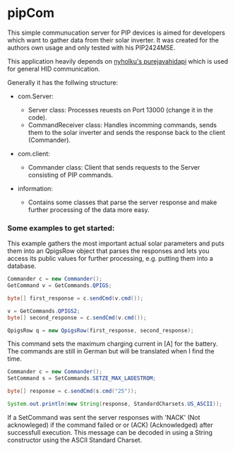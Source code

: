 # pipCom
This simple communucation server for PIP devices is aimed for developers which want to gather data from their
solar inverter. It was created for the authors own usage and only tested with his PIP2424MSE.

This application heavily depends on [nyholku's purejavahidapi](https://github.com/nyholku/purejavahidapi) which is used for general HID communication.

Generally it has the follwing structure:

* com.Server:
	* Server class: Processes reuests on Port 13000 (change it in the code).
	* CommandReceiver class: Handles incomming commands, sends them to the solar inverter and sends the response back to the client 		  (Commander).
	
* com.client:
	* Commander class: Client that sends requests to the Server consisting of PIP commands.
	
* information:
	* Contains some classes that parse the server response and make further processing of the data more easy.
	
### Some examples to get started:

This example gathers the most important actual solar parameters and puts them into an QpigsRow object that parses the responses 
and lets you access its public values for further processing, e.g. putting them into a database.
```java
Commander c = new Commander();
GetCommand v = GetCommands.QPIGS;

byte[] first_response = c.sendCmd(v.cmd());

v = GetCommands.QPIGS2;
byte[] second_response = c.sendCmd(v.cmd());

QpigsRow q = new QpigsRow(first_response, second_response);
```
This command sets the maximum charging current in [A] for the battery. The commands are still in German but will be translated when I find the time.
```java
Commander c = new Commander();
SetCommand s = SetCommands.SETZE_MAX_LADESTROM;

byte[] response = c.sendCmd(s.cmd("25"));

System.out.println(new String(response, StandardCharsets.US_ASCII));

```
If a SetCommand was sent the server responses with 'NACK' (Not acknowleged) if the command failed or or (ACK) (Acknowledged) after successfull execution. This message can be decoded in using a String constructor using the ASCII Standard Charset.
